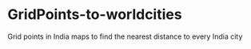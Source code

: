# GridPoints-to-worldcities
Grid points in India maps to find the nearest distance to every India city
